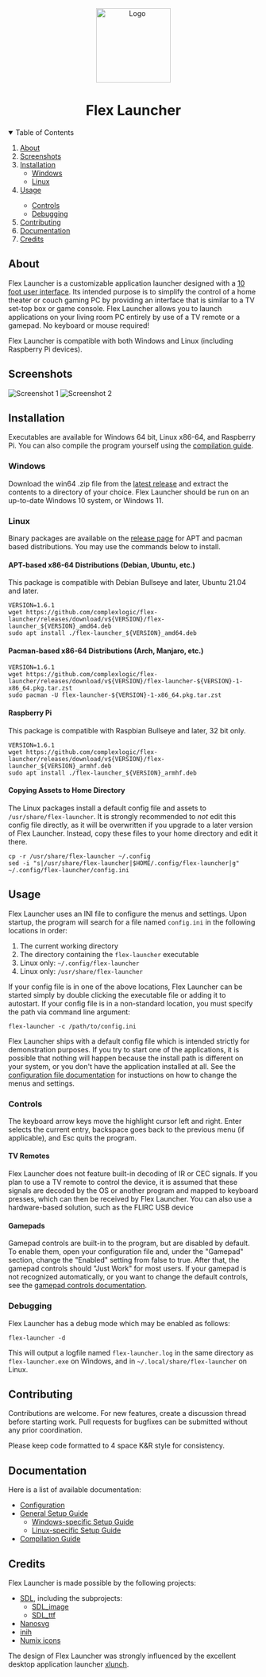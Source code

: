 <div align="center">
  <a>
    <img src="docs/flex-launcher.svg" alt="Logo" width="150" height="150">
  </a>


# Flex Launcher
</div>
<details open>
  <summary>Table of Contents</summary>
  <ol>
    <li>
      <a href="#about">About</a>
    </li>
    <li>
      <a href="#screenshots">Screenshots</a>
    </li>
    <li>
      <a href="#installation">Installation</a>
      <ul>
        <li><a href="#windows">Windows</a></li>
        <li><a href="#linux">Linux</a></li>
      </ul>
    </li>
    <li><a href="#usage">Usage</a></li>
      <ul>
        <li><a href="#controls">Controls</a></li>
        <li><a href="#debugging">Debugging</a></li>
      </ul>
    <li><a href="#contributing">Contributing</a></li>
    <li><a href="#documentation">Documentation</a></li>
    <li><a href="#credits">Credits</a></li>
  </ol>
</details>

## About
Flex Launcher is a customizable application launcher designed with a [10 foot user interface](https://en.wikipedia.org/wiki/10-foot_user_interface). Its intended purpose is to simplify the control of a home theater or couch gaming PC by providing an interface that is similar to a TV set-top box or game console. Flex Launcher allows you to launch applications on your living room PC entirely by use of a TV remote or a gamepad. No keyboard or mouse required!

Flex Launcher is compatible with both Windows and Linux (including Raspberry Pi devices).

## Screenshots
![Screenshot 1](docs/assets/screenshots/screenshot1.png "Screenshot 1")
![Screenshot 2](docs/assets/screenshots/screenshot2.png "Screenshot 2")

## Installation
Executables are available for Windows 64 bit, Linux x86-64, and Raspberry Pi. You can also compile the program yourself using the [compilation guide](docs/compilation.md).

### Windows
Download the win64 .zip file from the [latest release](https://github.com/complexlogic/flex-launcher/releases/latest) and extract the contents to a directory of your choice. Flex Launcher should be run on an up-to-date Windows 10 system, or Windows 11.

### Linux
Binary packages are available on the [release page](https://github.com/complexlogic/flex-launcher/releases) for APT and pacman based distributions. You may use the commands below to install.

#### APT-based x86-64 Distributions (Debian, Ubuntu, etc.)
This package is compatible with Debian Bullseye and later, Ubuntu 21.04 and later.
```Shell
VERSION=1.6.1
wget https://github.com/complexlogic/flex-launcher/releases/download/v${VERSION}/flex-launcher_${VERSION}_amd64.deb
sudo apt install ./flex-launcher_${VERSION}_amd64.deb
```
#### Pacman-based x86-64 Distributions (Arch, Manjaro, etc.)
```Shell
VERSION=1.6.1
wget https://github.com/complexlogic/flex-launcher/releases/download/v${VERSION}/flex-launcher-${VERSION}-1-x86_64.pkg.tar.zst
sudo pacman -U flex-launcher-${VERSION}-1-x86_64.pkg.tar.zst
```
#### Raspberry Pi
This package is compatible with Raspbian Bullseye and later, 32 bit only.
```Shell
VERSION=1.6.1
wget https://github.com/complexlogic/flex-launcher/releases/download/v${VERSION}/flex-launcher_${VERSION}_armhf.deb
sudo apt install ./flex-launcher_${VERSION}_armhf.deb
```
#### Copying Assets to Home Directory
The Linux packages install a default config file and assets to `/usr/share/flex-launcher`. It is strongly recommended to *not* edit this config file directly, as it will be overwritten if you upgrade to a later version of Flex Launcher. Instead, copy these files to your home directory and edit it there.
```Shell
cp -r /usr/share/flex-launcher ~/.config
sed -i "s|/usr/share/flex-launcher|$HOME/.config/flex-launcher|g" ~/.config/flex-launcher/config.ini
```

## Usage
Flex Launcher uses an INI file to configure the menus and settings. Upon  startup, the program will search for a file named `config.ini` in the following locations in order:
1. The current working directory
2. The directory containing the `flex-launcher` executable
3. Linux only: `~/.config/flex-launcher`
4. Linux only: `/usr/share/flex-launcher`

If your config file is in one of the above locations, Flex Launcher can be started simply by double clicking the executable file or adding it to autostart. If your config file is in a non-standard location, you must specify the path via command line argument:
```Shell
flex-launcher -c /path/to/config.ini
```
Flex Launcher ships with a default config file which is intended strictly for demonstration purposes. If you try to start one of the applications, it is possible that nothing will happen because the install path is different on your system, or you don't have the application installed at all. See the [configuration file documentation](docs/configuration.md#configuring-flex-launcher) for instuctions on how to change the menus and settings.

### Controls
The keyboard arrow keys move the highlight cursor left and right. Enter selects the current entry, backspace goes back to the previous menu (if applicable), and Esc quits the program. 

#### TV Remotes
Flex Launcher does not feature built-in decoding of IR or CEC signals. If you plan to use a TV remote to control the device, it is assumed that these signals are decoded by the OS or another program and mapped to keyboard presses, which can then be received by Flex Launcher. You can also use a hardware-based solution, such as the FLIRC USB device 

#### Gamepads
Gamepad controls are built-in to the program, but are disabled by default. To enable them, open your configuration file and, under the "Gamepad" section, change the "Enabled" setting from false to true. After that, the gamepad controls should "Just Work" for most users. If your gamepad is not recognized automatically, or you want to change the default controls, see the [gamepad controls documentation](docs/configuration.md#gamepad-controls).

### Debugging
Flex Launcher has a debug mode which may be enabled as follows:
```Shell
flex-launcher -d
```
This will output a logfile named `flex-launcher.log` in the same directory as `flex-launcher.exe` on Windows, and in `~/.local/share/flex-launcher` on Linux. 

## Contributing
Contributions are welcome. For new features, create a discussion thread before starting work. Pull requests for bugfixes can be submitted without any prior coordination.

Please keep code formatted to 4 space K&R style for consistency.

## Documentation
Here is a list of available documentation:
- [Configuration](docs/configuration.md#configuring-flex-launcher)
- [General Setup Guide](docs/setup.md#setup-guide)
  - [Windows-specific Setup Guide](docs/setup_windows.md#windows-setup-guide)
  - [Linux-specific Setup Guide](docs/setup_linux.md#linux-setup-guide)
- [Compilation Guide](docs/compilation.md#compilation-guide)

## Credits
Flex Launcher is made possible by the following projects:
- [SDL](https://github.com/libsdl-org/SDL), including the subprojects:
  - [SDL_image](https://github.com/libsdl-org/SDL_image)
  - [SDL_ttf](https://github.com/libsdl-org/SDL_ttf)
- [Nanosvg](https://github.com/memononen/nanosvg)
- [inih](https://github.com/benhoyt/inih)
- [Numix icons](https://github.com/numixproject)

The design of Flex Launcher was strongly influenced by the excellent desktop application launcher [xlunch](https://github.com/Tomas-M/xlunch).
